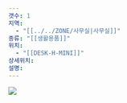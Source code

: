 ```yaml
---
갯수: 1
지역:
  - "[[../../ZONE/사무실|사무실]]"
종류: "[[생활용품]]"
위치:
  - "[[DESK-H-MINI]]"
상세위치: 
설명:
---
```



![](http://192.168.50.22/devices/250322_IMG_0056.jpg)
